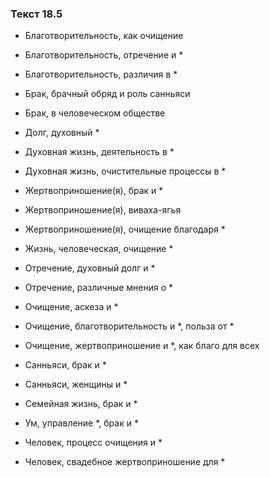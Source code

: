 ### Текст 18.5

- Благотворительность, как очищение

- Благотворительность, отречение и *

- Благотворительность, различия в *

- Брак, брачный обряд и роль санньяси

- Брак, в человеческом обществе

- Долг, духовный *

- Духовная жизнь, деятельность в *

- Духовная жизнь, очистительные процессы в *

- Жертвоприношение(я), брак и *

- Жертвоприношение(я), виваха-ягья

- Жертвоприношение(я), очищение благодаря *

- Жизнь, человеческая, очищение *

- Отречение, духовный долг и *

- Отречение, различные мнения о *

- Очищение, аскеза и *

- Очищение, благотворительность и *, польза от *

- Очищение, жертвоприношение и *, как благо для всех

- Санньяси, брак и *

- Санньяси, женщины и *

- Семейная жизнь, брак и *

- Ум, управление *, брак и *

- Человек, процесс очищения и *

- Человек, свадебное жертвоприношение для *
	
